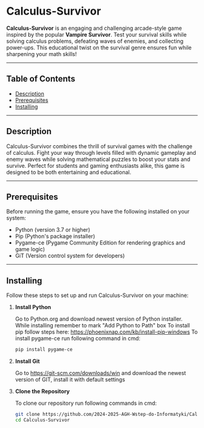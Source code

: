 # Calculus-Survivor

**Calculus-Survivor** is an engaging and challenging arcade-style game inspired by the popular **Vampire Survivor**. Test your survival skills while solving calculus problems, defeating waves of enemies, and collecting power-ups. This educational twist on the survival genre ensures fun while sharpening your math skills!

---

## Table of Contents

- [Description](#description)
- [Prerequisites](#prerequisites)
- [Installing](#installing)

---

## Description

Calculus-Survivor combines the thrill of survival games with the challenge of calculus. Fight your way through levels filled with dynamic gameplay and enemy waves while solving mathematical puzzles to boost your stats and survive. Perfect for students and gaming enthusiasts alike, this game is designed to be both entertaining and educational.

---

## Prerequisites

Before running the game, ensure you have the following installed on your system:

- Python (version 3.7 or higher)
- Pip (Python's package installer)
- Pygame-ce (Pygame Community Edition for rendering graphics and game logic)
- GiT (Version control system for developers)

---

## Installing

Follow these steps to set up and run Calculus-Survivor on your machine:
1. **Install Python**
   
    Go to Python.org and download newest version of Python installer. 
    While installing remember to mark "Add Python to Path" box
    To install pip follow steps here: https://phoenixnap.com/kb/install-pip-windows
    To install pygame-ce run following command in cmd:
    ```bash
    pip install pygame-ce
3. **Install Git**
   
    Go to https://git-scm.com/downloads/win and download the newest version of GIT, install it with default settings
    
5. **Clone the Repository**
   
    To clone our repository run following commands in cmd:
    ```bash
   git clone https://github.com/2024-2025-AGH-Wstep-do-Informatyki/Calculus-Survivor.git
   cd Calculus-Survivor
